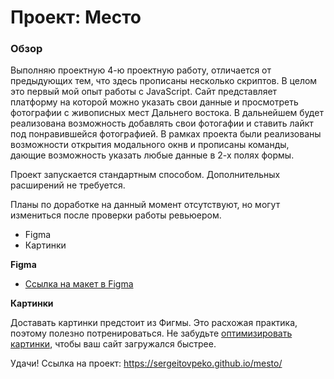 # Проект: Место

### Обзор
Выполняю проектную 4-ю проектную работу, отличается от предыдующих тем, что здесь прописаны несколько скриптов. В целом это первый мой опыт работы с JavaScript. Сайт представляет платформу на которой можно указать свои данные и просмотреть фотографии с живописных мест Дальнего востока. В дальнейшем будет реализована возможность добавлять свои фотогафии и ставить лайкт под понравившейся фотографией. В рамках проекта были реализованы возможности открытия модального окнв и прописаны команды, дающие возможность указать любые данные в 2-х полях формы.

Проект запускается стандартным способом. Дополнительных расширений не требуется.

Планы по доработке на данный момент отсутствуют, но могут измениться после проверки работы ревьюером.

* Figma
* Картинки

**Figma**

* [Ссылка на макет в Figma](https://www.figma.com/file/2cn9N9jSkmxD84oJik7xL7/JavaScript.-Sprint-4?node-id=0%3A1)

**Картинки**

Доставать картинки предстоит из Фигмы. Это расхожая практика, поэтому полезно потренироваться.
Не забудьте [оптимизировать картинки](https://tinypng.com/), чтобы ваш сайт загружался быстрее.

Удачи!
Ссылка на проект: https://sergeitovpeko.github.io/mesto/